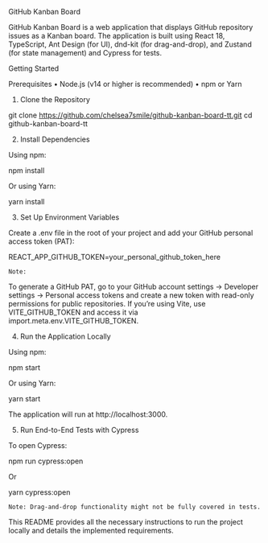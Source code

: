 GitHub Kanban Board

GitHub Kanban Board is a web application that displays GitHub repository issues as a Kanban board.
The application is built using React 18, TypeScript, Ant Design (for UI), dnd-kit (for drag-and-drop), and Zustand (for state management) and Cypress for tests.

Getting Started

Prerequisites
	•	Node.js (v14 or higher is recommended)
	•	npm or Yarn

1. Clone the Repository

git clone https://github.com/chelsea7smile/github-kanban-board-tt.git
cd github-kanban-board-tt

2. Install Dependencies

Using npm:

npm install

Or using Yarn:

yarn install

3. Set Up Environment Variables

Create a .env file in the root of your project and add your GitHub personal access token (PAT):

REACT_APP_GITHUB_TOKEN=your_personal_github_token_here

	Note:
To generate a GitHub PAT, go to your GitHub account settings → Developer settings → Personal access tokens and create a new token with read-only permissions for public repositories.
If you’re using Vite, use VITE_GITHUB_TOKEN and access it via import.meta.env.VITE_GITHUB_TOKEN.

4. Run the Application Locally

Using npm:

npm start

Or using Yarn:

yarn start

The application will run at http://localhost:3000.

5. Run End-to-End Tests with Cypress

To open Cypress:

npm run cypress:open

Or

yarn cypress:open

	Note: Drag-and-drop functionality might not be fully covered in tests.


This README provides all the necessary instructions to run the project locally and details the implemented requirements.